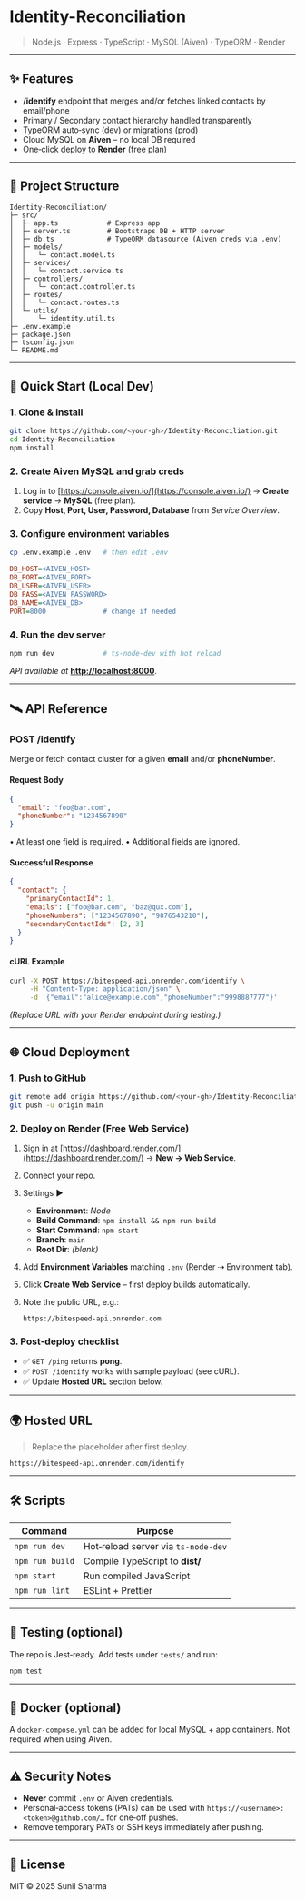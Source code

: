 # Identity-Reconciliation

> Node.js · Express · TypeScript · MySQL (Aiven) · TypeORM · Render

---

## ✨ Features

* **/identify** endpoint that merges and/or fetches linked contacts by email/phone
* Primary / Secondary contact hierarchy handled transparently
* TypeORM auto‑sync (dev) or migrations (prod)
* Cloud MySQL on **Aiven** – no local DB required
* One‑click deploy to **Render** (free plan)

---

## 📁 Project Structure

```
Identity-Reconciliation/
├─ src/
│  ├─ app.ts            # Express app
│  ├─ server.ts         # Bootstraps DB + HTTP server
│  ├─ db.ts             # TypeORM datasource (Aiven creds via .env)
│  ├─ models/
│  │   └─ contact.model.ts
│  ├─ services/
│  │   └─ contact.service.ts
│  ├─ controllers/
│  │   └─ contact.controller.ts
│  ├─ routes/
│  │   └─ contact.routes.ts
│  └─ utils/
│      └─ identity.util.ts
├─ .env.example
├─ package.json
├─ tsconfig.json
└─ README.md           
```

---

## 🚀 Quick Start (Local Dev)

### 1. Clone & install

```bash
git clone https://github.com/<your‑gh>/Identity-Reconciliation.git
cd Identity-Reconciliation
npm install
```

### 2. Create Aiven MySQL and grab creds

1. Log in to [https://console.aiven.io/](https://console.aiven.io/) → **Create service** → **MySQL** (free plan).
2. Copy **Host, Port, User, Password, Database** from *Service Overview*.

### 3. Configure environment variables

```bash
cp .env.example .env   # then edit .env
```

```ini
DB_HOST=<AIVEN_HOST>
DB_PORT=<AIVEN_PORT>
DB_USER=<AIVEN_USER>
DB_PASS=<AIVEN_PASSWORD>
DB_NAME=<AIVEN_DB>
PORT=8000              # change if needed
```

### 4. Run the dev server

```bash
npm run dev            # ts‑node‑dev with hot reload
```

*API available at* **[http://localhost:8000](http://localhost:8000)**.

---

## 🛰️ API Reference

### POST /identify

Merge or fetch contact cluster for a given **email** and/or **phoneNumber**.

#### Request Body

```json
{
  "email": "foo@bar.com",
  "phoneNumber": "1234567890"
}
```

• At least one field is required.
• Additional fields are ignored.

#### Successful Response

```json
{
  "contact": {
    "primaryContactId": 1,
    "emails": ["foo@bar.com", "baz@qux.com"],
    "phoneNumbers": ["1234567890", "9876543210"],
    "secondaryContactIds": [2, 3]
  }
}
```

#### cURL Example

```bash
curl -X POST https://bitespeed-api.onrender.com/identify \
     -H "Content-Type: application/json" \
     -d '{"email":"alice@example.com","phoneNumber":"9998887777"}'
```

*(Replace URL with your Render endpoint during testing.)*

---

## 🌐 Cloud Deployment

### 1. Push to GitHub

```bash
git remote add origin https://github.com/<your‑gh>/Identity-Reconciliation.git
git push -u origin main
```

### 2. Deploy on Render (Free Web Service)

1. Sign in at [https://dashboard.render.com/](https://dashboard.render.com/) → **New → Web Service**.
2. Connect your repo.
3. Settings ▶️

   * **Environment**: *Node*
   * **Build Command**: `npm install && npm run build`
   * **Start Command**: `npm start`
   * **Branch**: `main`
   * **Root Dir**: *(blank)*
4. Add **Environment Variables** matching `.env` (Render ⇢ Environment tab).
5. Click **Create Web Service** – first deploy builds automatically.
6. Note the public URL, e.g.:

   ```
   https://bitespeed-api.onrender.com
   ```

### 3. Post‑deploy checklist

* ✅ `GET /ping` returns **pong**.
* ✅ `POST /identify` works with sample payload (see cURL).
* ✅ Update **Hosted URL** section below.

---

## 🌍 Hosted URL

> Replace the placeholder after first deploy.

```text
https://bitespeed-api.onrender.com/identify
```

---

## 🛠️ Scripts

| Command         | Purpose                             |
| --------------- | ----------------------------------- |
| `npm run dev`   | Hot‑reload server via `ts-node-dev` |
| `npm run build` | Compile TypeScript to **dist/**     |
| `npm start`     | Run compiled JavaScript             |
| `npm run lint`  | ESLint + Prettier                   |

---

## 🧪 Testing (optional)

The repo is Jest‑ready. Add tests under `tests/` and run:

```bash
npm test
```

---

## 🐳 Docker (optional)

A `docker-compose.yml` can be added for local MySQL + app containers.
Not required when using Aiven.

---

## ⚠️ Security Notes

* **Never** commit `.env` or Aiven credentials.
* Personal‑access tokens (PATs) can be used with `https://<username>:<token>@github.com/…` for one‑off pushes.
* Remove temporary PATs or SSH keys immediately after pushing.

---

## 📜 License

MIT © 2025 Sunil Sharma
